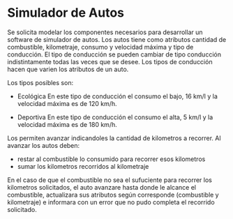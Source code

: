 #  Simulador de Autos

Se solicita modelar los componentes necesarios para desarrollar un software de simulador de autos.
Los autos tiene como atributos cantidad de combustible, kilometraje,  consumo y velocidad máxima y  tipo de conducción.
El tipo de conducción se pueden cambiar de tipo conducción indistintamente todas las veces que se desee.
Los tipos de conducción hacen que varien los atributos de un auto.

Los tipos posibles son:

* Ecológica
En este tipo de conducción el consumo el bajo, 16 km/l y la velocidad máxima es de 120 km/h.

* Deportiva
En este tipo de conducción el consumo el alta, 5 km/l y la velocidad máxima es de 180 km/h.

Los permiten avanzar indicandoles la cantidad de kilometros a recorrer. Al avanzar los autos deben:

- restar al combustible lo consumido para recorrer esos kilometros
- sumar los kilometros recorridos al kilometraje

En el caso de que el combustible no sea el sufuciente para recorrer los kilometros solicitados, el auto avanzare hasta donde le alcance el combustible, actualizara sus atributos según corresponde (combustible y kilometraje) e informara con un error que no pudo completa el recorrido solicitado.


